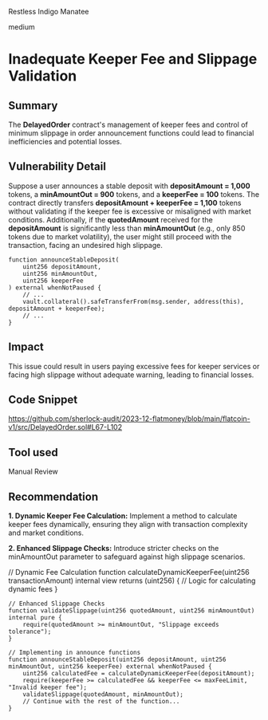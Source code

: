 Restless Indigo Manatee

medium

# Inadequate Keeper Fee and Slippage Validation

## Summary
The **DelayedOrder** contract's management of keeper fees and control of minimum slippage in order announcement functions could lead to financial inefficiencies and potential losses.
## Vulnerability Detail
Suppose a user announces a stable deposit with **depositAmount = 1,000** tokens, a **minAmountOut = 900** tokens, and a **keeperFee = 100** tokens. The contract directly transfers **depositAmount + keeperFee = 1,100** tokens without validating if the keeper fee is excessive or misaligned with market conditions. Additionally, if the **quotedAmount** received for the **depositAmount** is significantly less than **minAmountOut** (e.g., only 850 tokens due to market volatility), the user might still proceed with the transaction, facing an undesired high slippage.

```solidity
function announceStableDeposit(
    uint256 depositAmount,
    uint256 minAmountOut,
    uint256 keeperFee
) external whenNotPaused {
    // ...
    vault.collateral().safeTransferFrom(msg.sender, address(this), depositAmount + keeperFee);
    // ...
}
```

## Impact
This issue could result in users paying excessive fees for keeper services or facing high slippage without adequate warning, leading to financial losses.
## Code Snippet
https://github.com/sherlock-audit/2023-12-flatmoney/blob/main/flatcoin-v1/src/DelayedOrder.sol#L67-L102
## Tool used

Manual Review

## Recommendation
**1. Dynamic Keeper Fee Calculation:**
Implement a method to calculate keeper fees dynamically, ensuring they align with transaction complexity and market conditions.

**2. Enhanced Slippage Checks:**
Introduce stricter checks on the minAmountOut parameter to safeguard against high slippage scenarios.

// Dynamic Fee Calculation
function calculateDynamicKeeperFee(uint256 transactionAmount) internal view returns (uint256) {
    // Logic for calculating dynamic fees
}

```solidity
// Enhanced Slippage Checks
function validateSlippage(uint256 quotedAmount, uint256 minAmountOut) internal pure {
    require(quotedAmount >= minAmountOut, "Slippage exceeds tolerance");
}

// Implementing in announce functions
function announceStableDeposit(uint256 depositAmount, uint256 minAmountOut, uint256 keeperFee) external whenNotPaused {
    uint256 calculatedFee = calculateDynamicKeeperFee(depositAmount);
    require(keeperFee >= calculatedFee && keeperFee <= maxFeeLimit, "Invalid keeper fee");
    validateSlippage(quotedAmount, minAmountOut);
    // Continue with the rest of the function...
}
```
